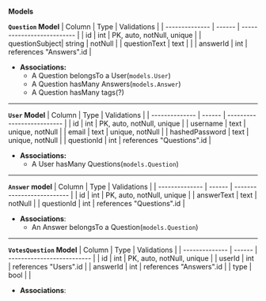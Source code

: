 **Models**

**`Question` Model**
|     Column      |  Type  |     Validations            |
| --------------  | ------ | -------------------------- |
|      id         | int    | PK, auto, notNull, unique  |
|  questionSubject| string |       notNull              | 
|  questionText   |  text  |                            |
|    answerId     |  int   |  references "Answers".id   |

- **Associations:**
  - A Question belongsTo a User(`models.User`)
  - A Question hasMany Answers(`models.Answer`)
  - A Question hasMany tags(?)
---------
**`User` Model**
|     Column      |  Type  |      Validations           |
| --------------  | ------ | -------------------------- |
|      id         |  int   |  PK, auto, notNull, unique |
|     username    |  text  |   unique, notNull          | 
|     email       |  text  |   unique, notNull          |
| hashedPassword  |  text  |   unique, notNull          |
|    questionId   |  int   | references "Questions".id  |
- **Associations:**
  - A User hasMany Questions(`models.Question`)
---------
**`Answer` model**
|     Column      |  Type  |      Validations           |
| --------------  | ------ | -------------------------- |
|      id         |  int   |  PK, auto, notNull, unique |
|   answerText    |  text  |         notNull            | 
|    questionId   |  int   | references "Questions".id  |
- **Associations**:
  - An Answer belongsTo a Question(`models.Question`)
----------
**`VotesQuestion` Model**
|     Column      |  Type  |      Validations           |
| --------------  | ------ | -------------------------- |
|      id         |  int   |  PK, auto, notNull, unique |
|      userId     |  int   | references "Users".id      |
|     answerId    |  int   | references "Answers".id    | 
|      type       |  bool  |                            |
- **Associations**:
